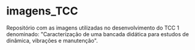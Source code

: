 # imagens_TCC
Repositório com as imagens utilizadas no desenvolvimento do TCC 1 denominado: "Caracterização de uma bancada didática para estudos de dinâmica, vibrações e manutenção".
